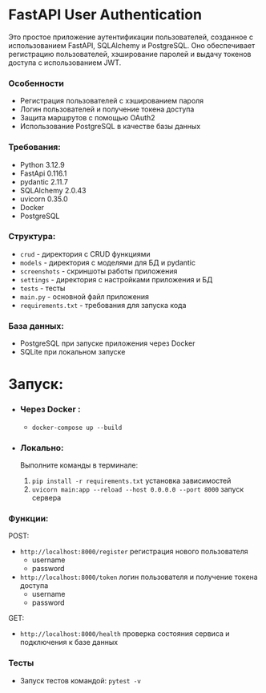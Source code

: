 # FastAPI User Authentication

Это простое приложение аутентификации пользователей, созданное с использованием FastAPI, SQLAlchemy и PostgreSQL. Оно
обеспечивает регистрацию пользователей, хэширование паролей и выдачу токенов доступа с использованием JWT.

### Особенности

- Регистрация пользователей с хэшированием пароля
- Логин пользователей и получение токена доступа
- Защита маршрутов с помощью OAuth2
- Использование PostgreSQL в качестве базы данных

### Требования:

- Python 3.12.9
- FastApi 0.116.1
- pydantic 2.11.7
- SQLAlchemy 2.0.43
- uvicorn 0.35.0
- Docker
- PostgreSQL

### Структура:

- `crud` - директория с CRUD функциями
- `models` - директория с моделями для БД и pydantic
- `screenshots` - скриншоты работы приложения
- `settings` - директория с настройками приложения и БД
- `tests` - тесты
- `main.py` - основной файл приложения
- `requirements.txt` - требования для запуска кода

### База данных:

- PostgreSQL при запуске приложения через Docker
- SQLite при локальном запуске

# Запуск:

- ### Через Docker :

  - `docker-compose up --build`

- ### Локально:
  Выполните команды в терминале:
  1. `pip install -r requirements.txt` установка зависимостей
  2. `uvicorn main:app --reload --host 0.0.0.0 --port 8000` запуск сервера

### Функции:

POST:

- `http://localhost:8000/register` регистрация нового пользователя
    - username
    - password
- `http://localhost:8000/token` логин пользователя и получение токена доступа
    - username
    - password

GET:

- `http://localhost:8000/health` проверка состояния сервиса и подключения к базе данных


### Тесты

- Запуск тестов командой: `pytest -v`